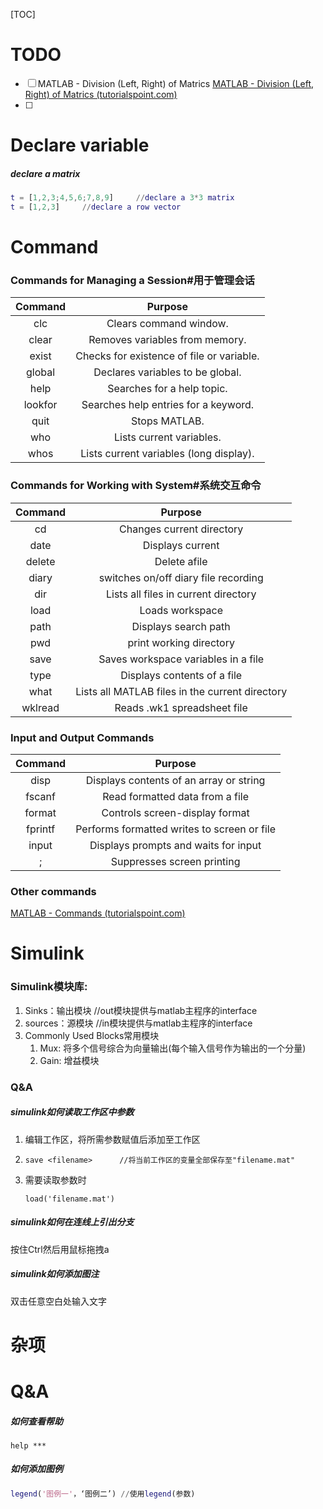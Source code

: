 [TOC]

# TODO

- [ ] MATLAB - Division (Left, Right) of Matrics 
  [MATLAB - Division (Left, Right) of Matrics (tutorialspoint.com)](https://www.tutorialspoint.com/matlab/matlab_matrix_division.htm)
- [ ] 

# Declare variable

##### declare a matrix

```matlab
t = [1,2,3;4,5,6;7,8,9]		//declare a 3*3 matrix
t = [1,2,3]		//declare a row vector
```



# Command

### Commands for Managing a Session#用于管理会话

| Command |                  Purpose                  |
| :-----: | :---------------------------------------: |
|   clc   |          Clears command window.           |
|  clear  |      Removes variables from memory.       |
|  exist  | Checks for existence of file or variable. |
| global  |     Declares variables to be global.      |
|  help   |        Searches for a help topic.         |
| lookfor |   Searches help entries for a keyword.    |
|  quit   |               Stops MATLAB.               |
|   who   |         Lists current variables.          |
|  whos   |  Lists current variables (long display).  |

### Commands for Working with System#系统交互命令

| Command |                     Purpose                     |
| :-----: | :---------------------------------------------: |
|   cd    |            Changes current directory            |
|  date   |                Displays current                 |
| delete  |                  Delete afile                   |
|  diary  |      switches on/off diary file recording       |
|   dir   |      Lists all files in current directory       |
|  load   |                 Loads workspace                 |
|  path   |              Displays search path               |
|   pwd   |             print working directory             |
|  save   |       Saves workspace variables in a file       |
|  type   |           Displays contents of a file           |
|  what   | Lists all MATLAB files in the current directory |
| wklread |           Reads .wk1 spreadsheet file           |

### Input and Output Commands

| Command |                   Purpose                   |
| :-----: | :-----------------------------------------: |
|  disp   |   Displays contents of an array or string   |
| fscanf  |       Read formatted data from a file       |
| format  |       Controls screen-display format        |
| fprintf | Performs formatted writes to screen or file |
|  input  |    Displays prompts and waits for input     |
|    ;    |         Suppresses screen printing          |

### Other commands

[MATLAB - Commands (tutorialspoint.com)](https://www.tutorialspoint.com/matlab/matlab_commands.htm)

# Simulink

### Simulink模块库:

1. Sinks：输出模块	//out模块提供与matlab主程序的interface
2. sources：源模块    //in模块提供与matlab主程序的interface
3. Commonly Used Blocks常用模块
   1. Mux: 将多个信号综合为向量输出(每个输入信号作为输出的一个分量)
   2. Gain: 增益模块

### Q&A

##### simulink如何读取工作区中参数

1. 编辑工作区，将所需参数赋值后添加至工作区

2. ```
   save <filename>		//将当前工作区的变量全部保存至"filename.mat"
   ```

3. 需要读取参数时

   ```
   load('filename.mat')
   ```

##### simulink如何在连线上引出分支

按住Ctrl然后用鼠标拖拽a

##### simulink如何添加图注

双击任意空白处输入文字


# 杂项

# Q&A

##### 如何查看帮助

```
help ***
```

##### 如何添加图例

```matlab
legend('图例一'，‘图例二’)	//使用legend(参数)
```

